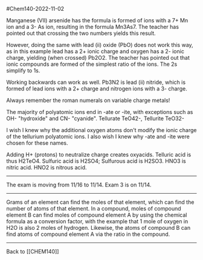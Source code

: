 #Chem140-2022-11-02

Manganese (VII) arsenide has the formula is formed of ions with a 7+ Mn ion and a 3- As ion, resulting in the formula Mn3As7.  The teacher has pointed out that crossing the two numbers yields this result.

However, doing the same with lead (ii) oxide (PbO) does not work this way, as in this example lead has a 2+ ionic charge and oxygen has a 2- ionic charge, yielding (when crossed) Pb2O2.  The teacher has pointed out that ionic compounds are formed of the simplest ratio of the ions.  The 2s simplify to 1s.

Working backwards can work as well.  Pb3N2 is lead (ii) nitride, which is formed of lead ions with a 2+ charge and nitrogen ions with a 3- charge.

Always remember the roman numerals on variable charge metals!

The majority of polyatomic ions end in -ate or -ite, with exceptions such as OH- "hydroxide" and CN- "cyanide".  Tellurate TeO42-, Tellurite TeO32-

I wish I knew why the additional oxygen atoms don't modify the ionic charge of the tellurium polyatomic ions.  I also wish I knew why -ate and -ite were chosen for these names.

Adding H+ (protons) to neutralize charge creates oxyacids.  Telluric acid is thus H2TeO4.  Sulfuric acid is H2SO4; Sulfurous acid is H2SO3.  HNO3 is nitric acid.  HNO2 is nitrous acid.

---
The exam is moving from 11/16 to 11/14.  Exam 3 is on 11/14.

---
Grams of an element can find the moles of that element, which can find the number of atoms of that element.  In a compound, moles of compound element B can find moles of compound element A by using the chemical formula as a conversion factor, with the example that 1 mole of oxygen in H2O is also 2 moles of hydrogen.  Likewise, the atoms of compound B can find atoms of compound element A via the ratio in the compound.

---
Back to [[CHEM140]]